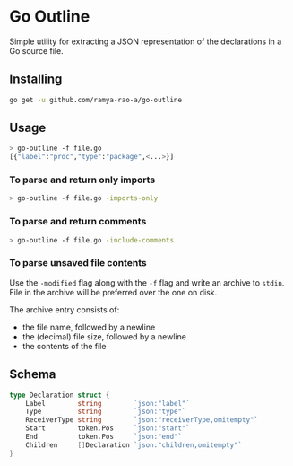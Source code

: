 # Go Outline

Simple utility for extracting a JSON representation of the declarations in a Go source file.

## Installing

```bash
go get -u github.com/ramya-rao-a/go-outline
```

## Usage

```bash
> go-outline -f file.go
[{"label":"proc","type":"package",<...>}]
```

### To parse and return only imports

```bash
> go-outline -f file.go -imports-only
```

### To parse and return comments

```bash
> go-outline -f file.go -include-comments
```

### To parse unsaved file contents

Use the `-modified` flag along with the `-f` flag and write an archive to `stdin`. File in the archive will be preferred over the one on disk.

The archive entry consists of:

- the file name, followed by a newline
- the (decimal) file size, followed by a newline
- the contents of the file

## Schema

```go
type Declaration struct {
	Label        string        `json:"label"`
	Type         string        `json:"type"`
	ReceiverType string        `json:"receiverType,omitempty"`
	Start        token.Pos     `json:"start"`
	End          token.Pos     `json:"end"`
	Children     []Declaration `json:"children,omitempty"`
}
```
